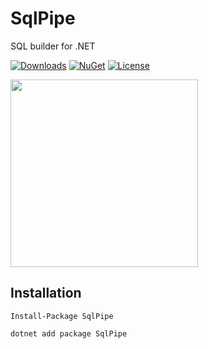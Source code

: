 # SqlPipe
SQL builder for .NET

[![Downloads](https://badgen.net/nuget/dt/SqlPipe)](https://www.nuget.org/packages/SqlPipe/)
[![NuGet](https://badgen.net/nuget/v/SqlPipe)](https://www.nuget.org/packages/SqlPipe/)
[![License](https://badgen.net/github/license/BesoGenebashvili/SqlPipe)](https://github.com/BesoGenebashvili/SqlPipe/blob/main/LICENSE.md)

<img src="https://user-images.githubusercontent.com/52665934/207603933-864b0d4b-5c8d-41a0-afc9-5ecb49e011f0.png" width="300">

## Installation

```
Install-Package SqlPipe
```

```
dotnet add package SqlPipe
```
